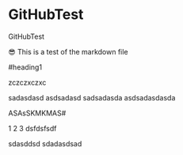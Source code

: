 # GitHubTest
GitHubTest

😎 This is a test of the markdown file

#heading1

zczczxczxc


sadasdasd
asdsadasd
sadsadasda
asdsadasdasda

ASAsSKMKMAS#

1
2
3
dsfdsfsdf

sdasddsd
sdadasdsad
